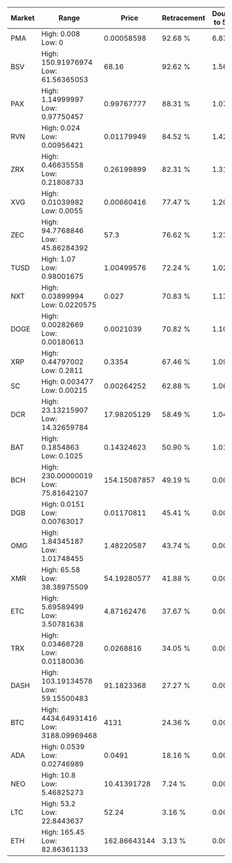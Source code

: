 | Market | Range | Price| Retracement | Doubles to 50% |
| --- | --- | --- | --- | --- |
| PMA | High: 0.008<br />Low: 0 | 0.00058598 | 92.68 % | 6.83 |
| BSV | High: 150.91976974<br />Low: 61.56365053 | 68.16 | 92.62 % | 1.56 |
| PAX | High: 1.14999997<br />Low: 0.97750457 | 0.99767777 | 88.31 % | 1.07 |
| RVN | High: 0.024<br />Low: 0.00956421 | 0.01179949 | 84.52 % | 1.42 |
| ZRX | High: 0.46635558<br />Low: 0.21808733 | 0.26199899 | 82.31 % | 1.31 |
| XVG | High: 0.01039982<br />Low: 0.0055 | 0.00660416 | 77.47 % | 1.20 |
| ZEC | High: 94.7768846<br />Low: 45.86284392 | 57.3 | 76.62 % | 1.23 |
| TUSD | High: 1.07<br />Low: 0.98001675 | 1.00499576 | 72.24 % | 1.02 |
| NXT | High: 0.03899994<br />Low: 0.0220575 | 0.027 | 70.83 % | 1.13 |
| DOGE | High: 0.00282669<br />Low: 0.00180613 | 0.0021039 | 70.82 % | 1.10 |
| XRP | High: 0.44797002<br />Low: 0.2811 | 0.3354 | 67.46 % | 1.09 |
| SC | High: 0.003477<br />Low: 0.00215 | 0.00264252 | 62.88 % | 1.06 |
| DCR | High: 23.13215907<br />Low: 14.32659784 | 17.98205129 | 58.49 % | 1.04 |
| BAT | High: 0.1854863<br />Low: 0.1025 | 0.14324623 | 50.90 % | 1.01 |
| BCH | High: 230.00000019<br />Low: 75.81642107 | 154.15087857 | 49.19 % | 0.00 |
| DGB | High: 0.0151<br />Low: 0.00763017 | 0.01170811 | 45.41 % | 0.00 |
| OMG | High: 1.84345187<br />Low: 1.01748455 | 1.48220587 | 43.74 % | 0.00 |
| XMR | High: 65.58<br />Low: 38.38975509 | 54.19280577 | 41.88 % | 0.00 |
| ETC | High: 5.69589499<br />Low: 3.50781638 | 4.87162476 | 37.67 % | 0.00 |
| TRX | High: 0.03466728<br />Low: 0.01180036 | 0.0268816 | 34.05 % | 0.00 |
| DASH | High: 103.19134578<br />Low: 59.15500483 | 91.1823368 | 27.27 % | 0.00 |
| BTC | High: 4434.64931416<br />Low: 3188.09969468 | 4131 | 24.36 % | 0.00 |
| ADA | High: 0.0539<br />Low: 0.02746989 | 0.0491 | 18.16 % | 0.00 |
| NEO | High: 10.8<br />Low: 5.46825273 | 10.41391728 | 7.24 % | 0.00 |
| LTC | High: 53.2<br />Low: 22.8443637 | 52.24 | 3.16 % | 0.00 |
| ETH | High: 165.45<br />Low: 82.86361133 | 162.86643144 | 3.13 % | 0.00 |
